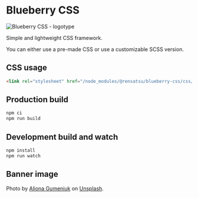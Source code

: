 # Blueberry CSS

![Blueberry CSS - logotype][image-logo]

Simple and lightweight CSS framework.

You can either use a pre-made CSS or use a customizable SCSS version.

## CSS usage
```html
<link rel="stylesheet" href="/node_modules/@rensatsu/blueberry-css/css/blueberry.css" />
```

## Production build
```bash
npm ci
npm run build
```

## Development build and watch
```bash
npm install
npm run watch
```

## Banner image
Photo by [Aliona Gumeniuk][image-author] on [Unsplash][image-source].

[image-logo]: https://cdn.jsdelivr.net/gh/rensatsu/blueberry-css@latest/.repository/logo.png
[image-author]: https://unsplash.com/@agumeniuk
[image-source]: https://unsplash.com/
